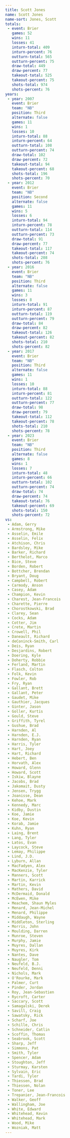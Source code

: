 ```yaml
---
title: Scott Jones
name: Scott Jones
name-sort: Jones, Scott
totals:
 - event: Brier
   games: 52
   wins: 11
   losses: 41
   inturn-total: 409
   inturn-percent: 76
   outturn-total: 565
   outturn-percent: 75
   draw-total: 449
   draw-percent: 77
   takeout-total: 525
   takeout-percent: 75
   shots-total: 974
   shots-percent: 76
years:
 - year: 2007
   event: Brier
   team: "NB"
   position: Third
   alternate: false
   games: 11
   wins: 1
   losses: 10
   inturn-total: 88
   inturn-percent: 64
   outturn-total: 108
   outturn-percent: 74
   draw-total: 102
   draw-percent: 72
   takeout-total: 94
   takeout-percent: 68
   shots-total: 196
   shots-percent: 70
 - year: 2012
   event: Brier
   team: "NB"
   position: Second
   alternate: false
   games: 11
   wins: 5
   losses: 6
   inturn-total: 94
   inturn-percent: 78
   outturn-total: 114
   outturn-percent: 73
   draw-total: 91
   draw-percent: 77
   takeout-total: 117
   takeout-percent: 74
   shots-total: 208
   shots-percent: 76
 - year: 2016
   event: Brier
   team: "NB"
   position: Third
   alternate: false
   games: 11
   wins: 3
   losses: 8
   inturn-total: 91
   inturn-percent: 87
   outturn-total: 119
   outturn-percent: 79
   draw-total: 84
   draw-percent: 82
   takeout-total: 126
   takeout-percent: 82
   shots-total: 210
   shots-percent: 82
 - year: 2017
   event: Brier
   team: "NB"
   position: Third
   alternate: false
   games: 11
   wins: 1
   losses: 10
   inturn-total: 88
   inturn-percent: 81
   outturn-total: 122
   outturn-percent: 77
   draw-total: 98
   draw-percent: 79
   takeout-total: 112
   takeout-percent: 78
   shots-total: 210
   shots-percent: 78
 - year: 2023
   event: Brier
   team: "NB"
   position: Third
   alternate: false
   games: 8
   wins: 1
   losses: 7
   inturn-total: 48
   inturn-percent: 66
   outturn-total: 102
   outturn-percent: 74
   draw-total: 74
   draw-percent: 74
   takeout-total: 76
   takeout-percent: 69
   shots-total: 150
   shots-percent: 72
vs:
 - Adam, Gerry
 - Armstrong, Mike
 - Asselin, Emile
 - Asselin, Felix
 - Atchison, Chris
 - Bardsley, Mike
 - Barker, Richard
 - Berthelot, Marco
 - Bice, Steve
 - Borden, Robert
 - Bottcher, Brendan
 - Bryant, Doug
 - Campbell, Robert
 - Carmody, Anson
 - Casey, Adam
 - Champion, Kevin
 - Charest, Jean-Francois
 - Charette, Pierre
 - Chorostkowski, Brad
 - Clarey, Sean
 - Cocks, Adam
 - Cotter, Jim
 - Crete, Martin
 - Crowell, Phil
 - Daneault, Richard
 - deConinck-Smith, Carl
 - Deis, Ryan
 - Desjardins, Robert
 - Doering, Kyle
 - Doherty, Robbie
 - Ferland, Martin
 - Flasch, Colton
 - Folk, Kevin
 - Fowler, Rob
 - Fry, Ryan
 - Gallant, Brett
 - Gallant, Peter
 - Gaudet, Mike
 - Gauthier, Jacques
 - Ginter, Jason
 - Goller, Kurtis
 - Gould, Steve
 - Griffith, Tyrel
 - Gushue, Brad
 - Harnden, Al
 - Harnden, E.J.
 - Harnden, Ryan
 - Harris, Tyler
 - Hart, Joey
 - Hart, Richard
 - Hebert, Ben
 - Horvath, Alex
 - Howard, Glenn
 - Howard, Scott
 - Iskiw, Blayne
 - Jacobs, Brad
 - Jakomait, Dusty
 - Jensen, Trygg
 - Joanisse, Dean
 - Kehoe, Mark
 - Kennedy, Marc
 - Kidby, Dustin
 - Koe, Jamie
 - Koe, Kevin
 - Korab, Jamie
 - Kuhn, Ryan
 - Laing, Brent
 - Lang, Tyler
 - Latos, Evan
 - Laycock, Steve
 - Lemay, Philippe
 - Lind, J.D.
 - Lyburn, Allan
 - MacFadyen, Alex
 - MacKenzie, Tyler
 - Manners, Scott
 - Martin, Karrick
 - Martin, Kevin
 - Mathers, David
 - McDermaid, Donald
 - McEwen, Mike
 - Meachem, Shaun Myles
 - Menard, Jean-Michel
 - Menard, Philippe
 - Middaugh, Wayne
 - Middleton, Sterling
 - Morris, John
 - Moulding, Darren
 - Munroe, Steven
 - Murphy, Jamie
 - Muyres, Dallan
 - Muyres, Kirk
 - Nantes, Dave
 - Naugler, Tom
 - Neufeld, B.J.
 - Neufeld, Denni
 - Nichols, Mark
 - O'Rourke, Mark
 - Palmer, Curt
 - Pinder, Jordan
 - Roy, Jean-Sebastien
 - Rycroft, Carter
 - Saccary, Scott
 - Samagalski, Derek
 - Savill, Craig
 - Sawatsky, Rick
 - Scharf, Joe
 - Schille, Chris
 - Schneider, Catlin
 - Scoffin, Thomas
 - Seabrook, Scott
 - Sharp, Jeff
 - Simmons, Pat
 - Smith, Tyler
 - Spencer, Adam
 - Stoughton, Jeff
 - Sturmay, Karsten
 - Sylvain, Eric
 - Tardi, Tyler
 - Thiessen, Brad
 - Thiessen, Nolan
 - Toner, Lee
 - Trepanier, Jean-Francois
 - Walker, Geoff
 - Wallingham, Joe
 - White, Edward
 - Whitehead, Kevin
 - Whitehead, Mark
 - Wood, Mike
 - Wozniak, Matt
---
```


